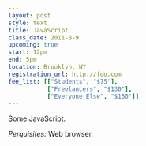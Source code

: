 ```yaml
---
layout: post
style: text
title: JavaScript
class_date: 2011-8-9
upcoming: true
start: 12pm
end: 5pm
location: Brooklyn, NY
registration_url: http://foo.com
fee_list: [["Students", "$75"],
           ["Freelancers", "$130"],
           ["Everyone Else", "$150"]]
---
```


Some JavaScript.

*Perquisites:* Web browser.

